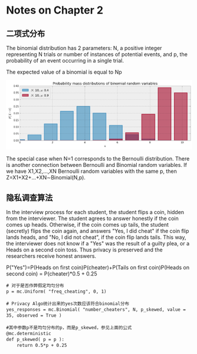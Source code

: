 Notes on Chapter 2  
========================================

## 二项式分布  

The binomial distribution has 2 parameters: N, a positive integer representing N trials or number of instances of potential events, and p, the probability of an event occurring in a single trial.  

The expected value of a binomial is equal to Np  

![bayesian framework](images/binomial.png)  

The special case when N=1 corresponds to the Bernoulli distribution. There is another connection between Bernoulli and Binomial random variables. If we have X1,X2,...,XN Bernoulli random variables with the same p, then Z=X1+X2+...+XN∼Binomial(N,p).  

## 隐私调查算法

In the interview process for each student, the student flips a coin, hidden from the interviewer. The student agrees to answer honestly if the coin comes up heads. Otherwise, if the coin comes up tails, the student (secretly) flips the coin again, and answers "Yes, I did cheat" if the coin flip lands heads, and "No, I did not cheat", if the coin flip lands tails. This way, the interviewer does not know if a "Yes" was the result of a guilty plea, or a Heads on a second coin toss. Thus privacy is preserved and the researchers receive honest answers.  

P("Yes")=P(Heads on first coin)P(cheater)+P(Tails on first coin)P(Heads on second coin) = P(cheater)*0.5 + 0.25

	# 对于是否作弊假定均匀分布
	p = mc.Uniform( "freq_cheating", 0, 1) 

	# Privacy Algo统计出来的yes次数应该符合binomial分布
	yes_responses = mc.Binomial( "number_cheaters", N, p_skewed, value = 35, observed = True )

	#其中参数p不是均匀分布的p，而是p_skewed，参见上面的公式
	@mc.deterministic
	def p_skewed( p = p ):
	    return 0.5*p + 0.25

 




